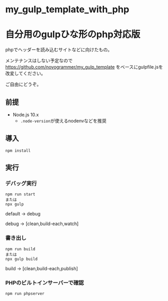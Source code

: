 my_gulp_template_with_php
=====================

# 自分用のgulpひな形のphp対応版

phpでヘッダーを読み込むサイトなどに向けたもの。

メンテナンスはしない予定なので https://github.com/novogrammer/my_gulp_template をベースにgulpfile.jsを改変してください。

ご自由にどうぞ。

## 前提
* Node.js 10.x
    * `.node-version`が使えるnodenvなどを推奨


## 導入
    npm install

## 実行
### デバッグ実行
    npm run start
    または
    npx gulp

default -> debug

debug -> [clean,build-each,watch]

### 書き出し
    npm run build
    または
    npx gulp build

build -> [clean,build-each,publish]

### PHPのビルトインサーバーで確認
    npm run phpserver
